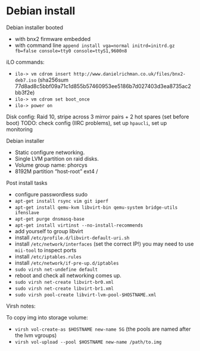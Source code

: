 # Debian install

Debian installer booted 
  - with bnx2 firmware embedded
  - with command line `append install vga=normal initrd=initrd.gz fb=false console=tty0 console=ttyS1,9600n8`

iLO commands:
  - `ilo-> vm cdrom insert http://www.danielrichman.co.uk/files/bnx2-deb7.iso`
    (sha256sum 77d8ad8c5bbf09a71c1d855b57460953ee5186b7d027403d3ea8735ac2bb3f2e)
  - `ilo-> vm cdrom set boot_once`
  - `ilo-> power on`

Disk config: Raid 10, stripe across 3 mirror pairs + 2 hot spares (set before boot)
TODO: check config (IIRC problems), set up `hpaucli`, set up monitoring

Debian installer
  - Static configure networking.
  - Single LVM partition on raid disks.
  - Volume group name: phorcys
  - 8192M partition “host-root” ext4 /

Post install tasks
  - configure passwordless sudo
  - `apt-get install rsync vim git iperf`
  - `apt-get install qemu-kvm libvirt-bin qemu-system bridge-utils ifenslave`
  - `apt-get purge dnsmasq-base`
  - `apt-get install virtinst --no-install-recommends`
  - add yourself to group libvirt
  - install `/etc/profile.d/libvirt-default-uri.sh`
  - install `/etc/network/interfaces` (set the correct IP!)
    you may need to use `mii-tool` to inspect ports
  - install `/etc/iptables.rules`
  - install `/etc/network/if-pre-up.d/iptables`
  - `sudo virsh net-undefine default`
  - reboot and check all networking comes up.
  - `sudo virsh net-create libvirt-br0.xml`
  - `sudo virsh net-create libvirt-br1.xml`
  - `sudo virsh pool-create libvirt-lvm-pool-$HOSTNAME.xml`

Virsh notes:

To copy img into storage volume:

  - `virsh vol-create-as $HOSTNAME new-name 5G` (the pools are named after the lvm vgroups)
  - `virsh vol-upload --pool $HOSTNAME new-name /path/to.img`

